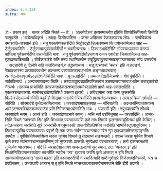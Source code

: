 ```yaml
---
index: 6.4.138
sutra: अचः

---
```

_टेः_ - डकार इत् । कतर अदिति स्थिते — टेः । 'अल्लोपोऽन' इत्यस्माल्लोप इतिति विंशतेर्ङिती॑त्यतो डितीति चानुवर्तते । भस्येत्यधिकृतं । तदाह-डितीत्यादिना । कतर अदित्यत्र रेफादकारस्य लोपः । चर्त्वविकल्पं स्मारयति-वावसाने इति । ननु पररूपेणकतर॑दिति सिद्धेरद्डो डित्करणस्य किं प्रयोजनमित्यत आह — टेर्लुप्तत्वादिति । टेर्लुप्तत्वात्पूर्वसवर्णदीर्घो न भवतीत्यन्वयः । डित्त्वाऽभावेटे॑रिति लोपस्याऽप्राप्त्या पररूपं बाधित्वा पूर्वसवर्णदीर्घः प्रसज्येतेति भावः ।ननु पूर्वसवर्णदीर्घाऽभावाय दकार एवादेशः क्रियतामित्यत आह-एङ्ह्यस्वादित्यादि । सोर्दकारादेशे सति तस्य स्थानिवत्त्वेन संबुद्धित्वाद्ध्रस्वान्तादङ्गात्परत्वाच्च लोपः प्रसज्येत । अद्डादेशे तु टिलोपे सति कतरित्यङ्गं,न तद्ध्रस्वान्तम् । यत्तु ह्यस्वान्तं 'कतर' इति न तदङ्गं, रेफादकारस्य प्रत्ययावयवत्वेन तदन्तस्य प्रत्ययपरकत्वाऽभावेन अङ्गत्वाऽभावात् । अतष्टिलोपप्रवृत्तयेऽद्डादेशविधिरिति भावः । पुनस्तद्वदिति । प्रथमावद्द्वितीयेत्यर्थः । शेषं पुंवदिति । सर्ववदित्यर्थः । अन्यतमशब्दस्य त्विति । तस्याऽव्युत्पन्नप्रातिपतिकत्वेन डतमप्रत्ययान्तत्वाऽभावेन तत्राद्डादेशो नेत्यर्थः ।एकाच्च प्राचा॑मिति डतरजन्तादेकतरशब्दात्स्वमोरद्डादेशे प्राप्ते आह-एकतरादिति । एकतरशब्दात्परयोः स्वमोरद्डादेशप्रतिषेधो वक्तव्य इत्यर्थः । अविद्यमाना जरा यस्य कुलस्येति विग्रहेनञोऽस्त्यर्थना॑मिति बहुव्रीहौ विद्यमानपदलोपेगोस्त्रियो॑रिति ह्यस्वत्वेऽजरशब्दः । तस्य प्रक्रियां दर्शयति — सोरिति । सोरमादेशे कृतेऽजरमित्यन्वयः । जरसादेशमाशङ्क्याह — संनिपातेति । अदन्तसंनिपाताश्रयस्य अमोऽदन्तत्वविघातकजरसादेशं प्रति निमित्तत्वाऽयोगादिति भावः । अजरसी इति ।नपुंसकाच्चे॑ति शीभावे जरसादेशे रूपम् । अजरे इति । जरसादेशाऽभावे रूपम् । जसि रूपं दर्शयितुमाह — परत्वादिति । अजर-सिति स्थिते 'जश्शसोः शिः' इति शिभावात् परत्वाज्जरसि कृते ततः शिभावे झलन्तत्वान्नुमित्यर्थ इति केचित् । तदेतत्जराया जरसि॑ति सूत्रे अजरांसीत्यत्रनुम्जरसोः प्राप्तयोर्विप्रतिषेधेन जरसि॑ति भाष्यविरुद्धत्वादुपेक्ष्यम् । शिभावात्पूर्वमेव परत्वाज्जरसः प्रवृत्तौ हि तदा जसः सर्वनामस्थानत्वाऽभावेन नुम एवाऽप्रसक्तेस्तदसङ्गतिः स्पष्टैव । पूर्वविप्रतिषेधमाश्रित्य जरसः पूर्वमेव शिभावे तु तद्भाष्यं सङ्गच्छते । एवञ्च जरसः पूर्वमेव शिभावे कृते तस्य सर्वनामस्थानत्वात्तस्मिन् परे नुम्जरसोः प्राप्तयोः नुमपेक्षया परत्वाज्जरस् । ततो झलन्तलक्षणो नुमित्येव व्याख्येयम् । यदि हि जरसादेशात्प्रागेव अजन्तलक्षणो नुम् स्यात्, तदा 'अजरन् इ' इति स्थितेनिर्दिश्यमानस्यादेशा भवन्ती॑ति न्यायेन 'जर' इत्यस्य जरसि कृते अजरस् न इति स्थिते सान्यसंयोगाऽभावात् 'सान्त महतः' इति वक्ष्यमाणदीर्घो न स्यादित्यादि शब्देन्दुशेखरे निर्जरशब्दनिरूपणे, अत्र च प्रपञ्चितम् । उभयथापि अजरन् स् इ इति स्थिते नान्तत्वाऽभावात्सर्वनामस्थाने चे॑ति दीर्घे अप्राप्ते ।